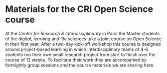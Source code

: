 # Materials for the CRI Open Science course

At the _Center for Research & Interdisciplinarity_ in Paris the Master students of the _digital_, _learning_ and _life_ sciences take a joint course on Open Science in their first year. After a two-day kick-off workshop this course is designed around project-based learning in which interdisciplinary teams of 4-6 students run their own small research project from start to finish over the course of 12 weeks. To facilitate their work they are accompanied by fortnightly group sessions and the course materials we are sharing here. 
